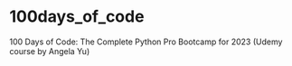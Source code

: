 # 100days_of_code
100 Days of Code: The Complete Python Pro Bootcamp for 2023 (Udemy course by Angela Yu)

